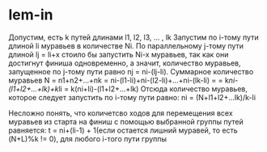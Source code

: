 # lem-in
Допустим, есть k путей длинами l1, l2, l3, ... , lk
Запустим по i-тому пути длиной li муравьев в количестве Ni.
По параллельному j-тому пути длиной lj = li+x стоило бы запустить Ni-x муравьев,
так как они достигнут финиша одновременно, а значит, количество муравьев,
запущенное по j-тому пути равно nj = ni-(lj-li).
Суммарное количество муравьев N = n1+n2+...+nk = ni-(l1-li)+ni-(l2-li)+...+ni-(lk-li) =
= k*ni-(l1+l2+...+lk)+k*li = k(ni+li)-(l1+l2+...+lk)
Отсюда количество муравьев, которое следует запустить по i-тому пути равно:
ni = (N+l1+l2+...lk)/k-li

Несложно понять, что количетсво ходов для перемещения всех муравьев из старта на финиш
с помощью выбранной группы путей равняется:
t = ni+(li-1) + 1(если остается лишний муравей, то есть (N+L)%k != 0), для любого i-того пути группы
